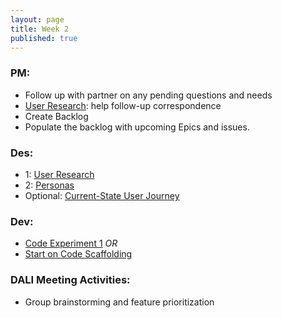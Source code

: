```yaml
---
layout: page
title: Week 2
published: true
---
```



### PM:
*   Follow up with partner on any pending questions and needs
*   [User Research](user-research.md): help follow-up correspondence
*   Create Backlog
  * Populate the backlog with upcoming Epics and issues.

### Des:
*   1: [User Research](user-research.md)
*   2: [Personas](personas.md)
*   Optional: [Current-State User Journey](current-state-user-journey.md)

### Dev:
*   [Code Experiment 1](code-experiment-1.md)
*OR*
*   [Start on Code Scaffolding](../week03/code-scaffolding.md)

### DALI Meeting Activities:
  * Group brainstorming and feature prioritization
